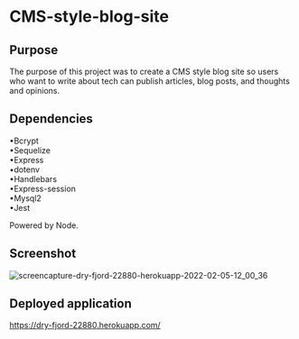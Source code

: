 # CMS-style-blog-site

## Purpose 
The purpose of this project was to create a CMS style blog site so users who want to write about tech can publish articles, blog posts, and thoughts and opinions.


## Dependencies
•Bcrypt <br>
•Sequelize <br>
•Express <br>
•dotenv <br>
•Handlebars <br>
•Express-session <br>
•Mysql2 <br>
•Jest <br>

Powered by Node.


## Screenshot
![screencapture-dry-fjord-22880-herokuapp-2022-02-05-12_00_36](https://user-images.githubusercontent.com/91156023/152651109-9920e10a-e324-4ae9-a9ec-a6ecc637f563.jpg)


## Deployed application
https://dry-fjord-22880.herokuapp.com/


